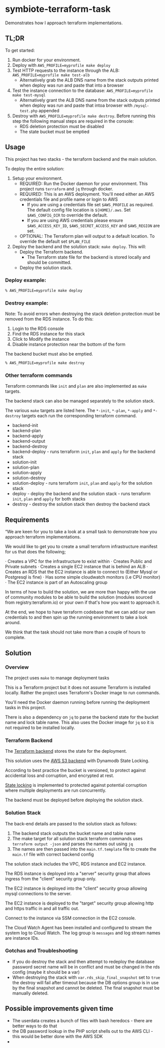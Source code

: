 # symbiote-terraform-task
Demonstrates how I approach terraform implementations.

## TL;DR

To get started:

1. Run docker for your environment.
1. Deploy with `AWS_PROFILE=myprofile make deploy`
1. Test HTTP requests to the instance through the ALB: `AWS_PROFILE=myprofile make test-alb`
    * Alternatively grab the ALB DNS name from the stack outputs printed when deploy was run and paste that into a browser
1. Test the instance connection to the database: `AWS_PROFILE=myprofile make test-mysql`
    * Alternatively grant the ALB DNS name from the stack outputs printed when deploy was run and paste that intoa browser with `/mysql-test.php` appended
1. Destroy with `AWS_PROFILE=myprofile make destroy`. Before running this step the following manual steps are required in the console:
    * RDS deletion protection must be disabled
    * The state bucket must be emptied

## Usage

This project has two stacks - the terraform backend and the main solution.

To deploy the entire solution:

1. Setup your environment.
    * REQUIRED: Run the Docker daemon for your environment. This project runs `terraform` and `jq` through docker.
    * REQUIRED: This is an AWS deployment. You'll need either an AWS credentials file and profile name or login to AWS
        * If you are using a credentials file set `$AWS_PROFILE` as required. The default config file location is `${HOME}/.aws`. Set `$AWS_CONFIG_DIR` to override the default.
        * If you are using AWS credentials please ensure `$AWS_ACCESS_KEY_ID`, `$AWS_SECRET_ACCESS_KEY` and `$AWS_REGION` are set.
    * OPTIONAL: The Terraform plan will output to a default location. To override the default set `$PLAN_FILE`
1. Deploy the backend and the solution stack: `make deploy`. This will:
    * Deploy the Terraform backend.
        * The Terraform state file for the backend is stored locally and should be committed.
    * Deploy the solution stack.

### Deploy example:

```
% AWS_PROFILE=myprofile make deploy
```

### Destroy example:

Note: To avoid errors when destroying the stack deletion protection must be removed from the RDS instance. To do this:

1. Login to the RDS console
1. Find the RDS instance for this stack
1. Click to Modify the instance
1. Disable instance protection near the bottom of the form

The backend bucket must also be emptied.

```
% AWS_PROFILE=myprofile make destroy
```

### Other terraform commands

Terraform commands like `init` and `plan` are also implemented as `make` targets.

The backend stack can also be managed separately to the solution stack.

The various `make` targets are listed here. The `*-init`, `*-plan`, `*-apply` and `*-destroy` targets each run the corresponding terraform command.

* backend-init
* backend-plan
* backend-apply
* backend-output
* backend-destroy
* backend-deploy  - runs terraform `init`, `plan` and `apply` for the backend stack
* solution-init
* solution-plan
* solution-apply
* solution-destroy
* solution-deploy  - runs terraform `init`, `plan` and `apply` for the solution stack
* deploy - deploy the backend and the solution stack - runs terraform `init`, `plan` and `apply` for both stacks
* destroy - destroy the solution stack then destroy the backend stack


## Requirements

“We are keen for you to take a look at a small task to demonstrate how you approach terraform implementations.

We would like to get you to create a small terraform infrastructure manifest for us that does the following;

· Creates a VPC for the infrastructure to exist within
· Creates Public and Private subnets
· Creates a single EC2 instance that is behind an ALB
· Creates an RDS that the EC2 instance is able to connect to (Either Mysql or Postgresql is fine)
· Has some simple cloudwatch monitors (i.e CPU monitor)
· The EC2 instance is part of an Autoscaling group

In terms of how to build the solution, we are more than happy with the use of community modules to be able to build the solution (modules sourced from registry.terraform.io) or your own if that's how you want to approach it.

At the end, we hope to have terraform codebase that we can add our own credentials to and then spin up the running environment to take a look around.

We think that the task should not take more than a couple of hours to complete.

## Solution

### Overview

The project uses `make` to manage deployment tasks

This is a Terraform project but it does not assume Terraform is installed locally. Rather the project uses Terraform's Docker image to run commands.

You'll need the Docker daemon running before running the deployment tasks in this project.

There is also a dependency on `jq` to parse the backend state for the bucket name and lock table name. This also uses the Docker image for `jq` so it is not required to be installed locally.

### Terraform Backend

The [Terraform backend](https://www.terraform.io/language/settings/backends) stores the state for the deployment.

This solution uses the [AWS S3 backend](https://www.terraform.io/language/settings/backends/s3) with Dynamodb State Locking.

According to best practice the bucket is versioned, to protect against accidental loss and corruption, and encrypted at rest.

[State locking](https://www.terraform.io/language/state/locking) is implemented to protected against potential corruption where multiple deployments are run concurrently.

The backend must be deployed before deploying the solution stack.

### Solution Stack

The back-end details are passed to the solution stack as follows:

1. The backend stack outputs the bucket name and table name
1. The make target for all solution stack terraform commands uses `terraform output -json` and parses the names out using `jq`
1. The names are then passed into the `main.tf.template` file to create the `main.tf` file with correct backend config

The solution stack includes the VPC, RDS instance and EC2 instance.

The RDS instance is deployed into a "server" security group that allows ingress from the "client" security group only.

The EC2 instance is deployed into the "client" security group allowing mysql connections to the server.

The EC2 instance is deployed to the "target" security group allowing http and https traffic in and all traffic out.

Connect to the instance via SSM connection in the EC2 console.

The Cloud Watch Agent has been installed and configured to stream the system log to Cloud Watch. The log group is `messages` and log stream names are instance IDs.

### Gotchas and Troubleshooting

* If you do destroy the stack and then attempt to redeploy the database password secret name will be in conflict and must be changed in the rds config (maybe it should be a var)
* When destroying the stack with `var.rds_skip_final_snapshot` set to `true` the destroy will fail after timeout because the DB options group is in use by the final snapshot and cannot be deleted. The final snapshot must be manually deleted.

## Possible improvements given time

* The userdata creates a bunch of files with bash heredocs - there are better ways to do that
* the DB password lookup in the PHP script shells out to the AWS CLI - this would be better done with the AWS SDK
* 
